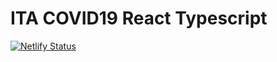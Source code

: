 # ITA COVID19 React Typescript

[![Netlify Status](https://api.netlify.com/api/v1/badges/2e68606d-3db7-4a08-9348-e4f7fbf415b4/deploy-status)](https://app.netlify.com/sites/ita-covid19-react/deploys)
